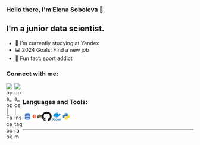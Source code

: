 ### Hello there, I'm Elena Soboleva 👋

## I'm a junior data scientist.
- 📖 I’m currently studying at Yandex
- 💻 2024 Goals: Find a new job
- 🏸 Fun fact: sport addict

### Connect with me:
[<img align="left" alt="opa_oz | Facebook" width="22px" src="https://cdn.jsdelivr.net/npm/simple-icons@v3/icons/facebook.svg" />][facebook]
[<img align="left" alt="opa_oz | Instagram" width="22px" src="https://cdn.jsdelivr.net/npm/simple-icons@v3/icons/instagram.svg" />][instagram]

<br />

### Languages and Tools:

<img align="left" alt="SQL" width="26px" src="https://raw.githubusercontent.com/github/explore/80688e429a7d4ef2fca1e82350fe8e3517d3494d/topics/sql/sql.png" />
<img align="left" alt="Git" width="26px" src="https://raw.githubusercontent.com/github/explore/80688e429a7d4ef2fca1e82350fe8e3517d3494d/topics/git/git.png" />
<img align="left" alt="GitHub" width="26px" src="https://raw.githubusercontent.com/github/explore/78df643247d429f6cc873026c0622819ad797942/topics/github/github.png" />
<img align="left" alt="Docker" width="26px" src="https://raw.githubusercontent.com/github/explore/78df643247d429f6cc873026c0622819ad797942/topics/docker/docker.png" />
<img align="left" alt="Python" width="26px" src="https://raw.githubusercontent.com/github/explore/78df643247d429f6cc873026c0622819ad797942/topics/python/python.png" />


<br />
<br />

---



[facebook]: https://www.facebook.com/elena.soboleva.921?mibextid=9R9pXO
[instagram]: https://www.instagram.com/alenka_feliz/

